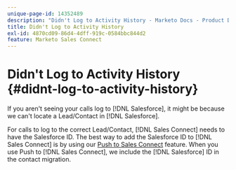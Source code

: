 ```yaml
---
unique-page-id: 14352489
description: "Didn't Log to Activity History - Marketo Docs - Product Documentation"
title: Didn't Log to Activity History
exl-id: 4870cd09-86d4-4dff-919c-0584bbc844d2
feature: Marketo Sales Connect
---
```

# Didn't Log to Activity History {#didnt-log-to-activity-history}

If you aren't seeing your calls log to [!DNL Salesforce], it might be because we can't locate a Lead/Contact in [!DNL Salesforce].

For calls to log to the correct Lead/Contact, [!DNL Sales Connect] needs to have the Salesforce ID. The best way to add the Salesforce ID to [!DNL Sales Connect] is by using our [Push to Sales Connect](/help/marketo/product-docs/marketo-sales-connect/crm/salesforce-customization/push-to-sales-connect.md) feature. When you use Push to [!DNL Sales Connect], we include the [!DNL Salesforce] ID in the contact migration.
